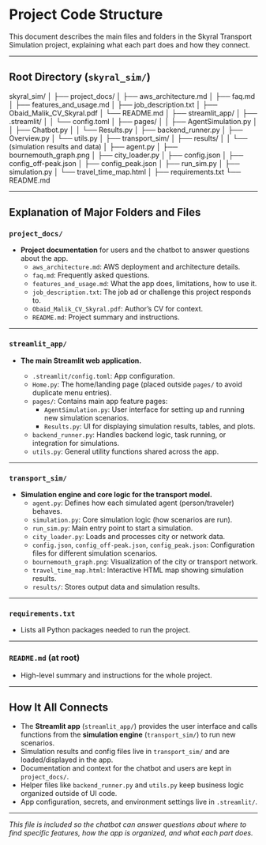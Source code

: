 # Project Code Structure

This document describes the main files and folders in the Skyral Transport Simulation project, explaining what each part does and how they connect.

---

## Root Directory (`skyral_sim/`)

skyral_sim/
│
├── project_docs/
│ ├── aws_architecture.md
│ ├── faq.md
│ ├── features_and_usage.md
│ ├── job_description.txt
│ ├── Obaid_Malik_CV_Skyral.pdf
│ └── README.md
│
├── streamlit_app/
│ ├── .streamlit/
│ │ └── config.toml
│ ├── pages/
│ │ ├── AgentSimulation.py
│ │ ├── Chatbot.py
│ │ └── Results.py
│ ├── backend_runner.py
│ ├── Overview.py
│ └── utils.py
│
├── transport_sim/
│ ├── results/
│ │ └── (simulation results and data)
│ ├── agent.py
│ ├── bournemouth_graph.png
│ ├── city_loader.py
│ ├── config.json
│ ├── config_off-peak.json
│ ├── config_peak.json
│ ├── run_sim.py
│ ├── simulation.py
│ └── travel_time_map.html
│
├── requirements.txt
└── README.md



---

## Explanation of Major Folders and Files

### `project_docs/`
- **Project documentation** for users and the chatbot to answer questions about the app.
    - `aws_architecture.md`: AWS deployment and architecture details.
    - `faq.md`: Frequently asked questions.
    - `features_and_usage.md`: What the app does, limitations, how to use it.
    - `job_description.txt`: The job ad or challenge this project responds to.
    - `Obaid_Malik_CV_Skyral.pdf`: Author’s CV for context.
    - `README.md`: Project summary and instructions.

---

### `streamlit_app/`
- **The main Streamlit web application.**

    - `.streamlit/config.toml`: App configuration.
    - `Home.py`: The home/landing page (placed outside `pages/` to avoid duplicate menu entries).
    - `pages/`: Contains main app feature pages:
        - `AgentSimulation.py`: User interface for setting up and running new simulation scenarios.
        - `Results.py`: UI for displaying simulation results, tables, and plots.
    - `backend_runner.py`: Handles backend logic, task running, or integration for simulations.
    - `utils.py`: General utility functions shared across the app.

---

### `transport_sim/`
- **Simulation engine and core logic for the transport model.**
    - `agent.py`: Defines how each simulated agent (person/traveler) behaves.
    - `simulation.py`: Core simulation logic (how scenarios are run).
    - `run_sim.py`: Main entry point to start a simulation.
    - `city_loader.py`: Loads and processes city or network data.
    - `config.json`, `config_off-peak.json`, `config_peak.json`: Configuration files for different simulation scenarios.
    - `bournemouth_graph.png`: Visualization of the city or transport network.
    - `travel_time_map.html`: Interactive HTML map showing simulation results.
    - `results/`: Stores output data and simulation results.

---

### `requirements.txt`
- Lists all Python packages needed to run the project.

---

### `README.md` (at root)
- High-level summary and instructions for the whole project.

---

## How It All Connects

- The **Streamlit app** (`streamlit_app/`) provides the user interface and calls functions from the **simulation engine** (`transport_sim/`) to run new scenarios.
- Simulation results and config files live in `transport_sim/` and are loaded/displayed in the app.
- Documentation and context for the chatbot and users are kept in `project_docs/`.
- Helper files like `backend_runner.py` and `utils.py` keep business logic organized outside of UI code.
- App configuration, secrets, and environment settings live in `.streamlit/`.

---

*This file is included so the chatbot can answer questions about where to find specific features, how the app is organized, and what each part does.*
